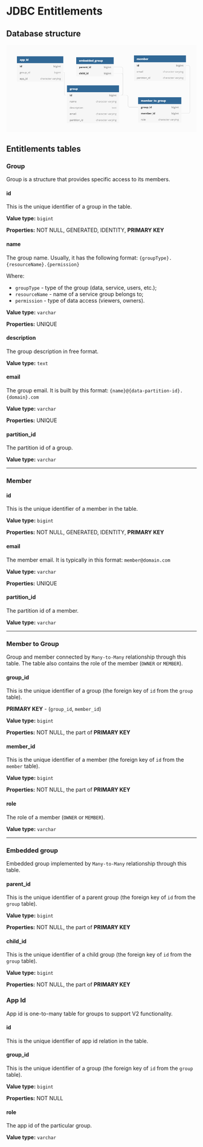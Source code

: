 # JDBC Entitlements

## Database structure

![Jdbc diagram](jdbc.png)


## Entitlements tables

### Group

Group is a structure that provides specific access to its members.

#### id

This is the unique identifier of a group in the table.

**Value type:** `bigint`

**Properties:** NOT NULL, GENERATED, IDENTITY, **PRIMARY KEY**

#### name

The group name. Usually, it has the following format: `{groupType}.{resourceName}.{permission}` 

Where:
* `groupType` - type of the group (data, service, users, etc.);
* `resourceName` - name of a service group belongs to;
* `permission` - type of data access (viewers, owners).

**Value type:** `varchar`

**Properties:** UNIQUE

#### description

The group description in free format.

**Value type:** `text`

#### email

The group email. It is built by this format: `{name}@{data-partition-id}.{domain}.com`

**Value type:** `varchar`

**Properties:** UNIQUE

#### partition_id

The partition id of a group.

**Value type:** `varchar`
___
### Member

#### id

This is the unique identifier of a member in the table.

**Value type:** `bigint`

**Properties:** NOT NULL, GENERATED, IDENTITY, **PRIMARY KEY**

#### email

The member email. It is typically in this format: `member@domain.com`

**Value type:** `varchar`

**Properties:** UNIQUE

#### partition_id

The partition id of a member.

**Value type:** `varchar`
___

### Member to Group

Group and member connected by `Many-to-Many` relationship through this table. The table also 
contains the role of the member (`OWNER` or `MEMBER`).

#### group_id

This is the unique identifier of a group (the foreign key of `id` from the `group` table). 

**PRIMARY KEY** - (`group_id`, `member_id`)

**Value type:** `bigint`

**Properties:** NOT NULL, the part of **PRIMARY KEY**

#### member_id

This is the unique identifier of a member (the foreign key of `id` from the `member` table).

**Value type:** `bigint`

**Properties:** NOT NULL, the part of **PRIMARY KEY**

#### role

The role of a member (`OWNER` or `MEMBER`).

**Value type:** `varchar`

___

### Embedded group

Embedded group implemented by `Many-to-Many` relationship through this table.

#### parent_id

This is the unique identifier of a parent group (the foreign key of `id` from the `group` table).

**Value type:** `bigint`

**Properties:** NOT NULL, the part of **PRIMARY KEY**

#### child_id

This is the unique identifier of a child group (the foreign key of `id` from the `group` table).

**Value type:** `bigint`

**Properties:** NOT NULL, the part of **PRIMARY KEY**

### App Id

App id is one-to-many table for groups to support V2 functionality.

#### id

This is the unique identifier of app id relation in the table.

#### group_id

This is the unique identifier of a group (the foreign key of `id` from the `group` table).

**Value type:** `bigint`

**Properties:** NOT NULL

#### role

The app id of the particular group.

**Value type:** `varchar`